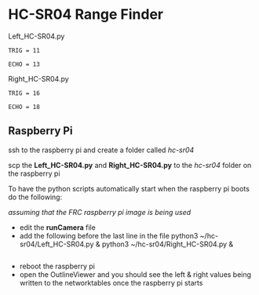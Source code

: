 # HC-SR04 Range Finder 

Left_HC-SR04.py 

    TRIG = 11

    ECHO = 13

Right_HC-SR04.py

    TRIG = 16

    ECHO = 18

## Raspberry Pi
ssh to the raspberry pi and create a folder called *hc-sr04*

scp the **Left_HC-SR04.py** and **Right_HC-SR04.py** to the *hc-sr04* folder on the raspberry pi

To have the python scripts automatically start when the raspberry pi boots do the following:

*assuming that the FRC raspberry pi image is being used*

* edit the **runCamera** file
* add the following before the last line in the file
python3 ~/hc-sr04/Left_HC-SR04.py &
python3 ~/hc-sr04/Right_HC-SR04.py &
    ```
* reboot the raspberry pi
* open the OutlineViewer and you should see the left & right values being written to the networktables once the raspberry pi starts